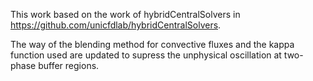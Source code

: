 This work based on the work of hybridCentralSolvers in https://github.com/unicfdlab/hybridCentralSolvers. 


The way of the blending method for convective fluxes and the kappa function used are updated to supress the unphysical oscillation at two-phase buffer regions.
